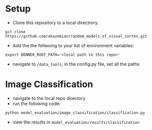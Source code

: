 # Setup

- Clone this repository to a local directrory. 
```
git clone https://github.com/akazemian/random_models_of_visual_cortex.git
```

- Add the the follwoing to your list of environment variables:
```
export BONNER_ROOT_PATH='<local path to this repo>'
```
- navigate to ```/data_tools```, in the config.py file, set all the paths

# Image Classification 
- navigate to the local repo directory 
- run the following code:
```
python model_evaluation/image_classification/classification.py
```
- view the results in ```model_evaluation/results/classification```
  
  
